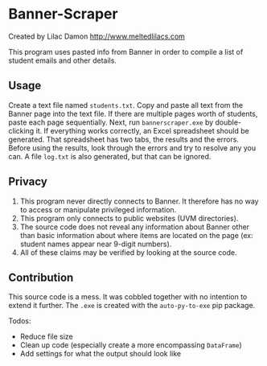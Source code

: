 # Banner-Scraper
 
Created by Lilac Damon http://www.meltedlilacs.com

This program uses pasted info from Banner in order to compile a list of student emails and other details.

## Usage
Create a text file named `students.txt`. Copy and paste all text from the Banner page into the text file. If there are multiple pages worth of students, paste each page sequentially. Next, run `bannerscraper.exe` by double-clicking it. If everything works correctly, an Excel spreadsheet should be generated. That spreadsheet has two tabs, the results and the errors. Before using the results, look through the errors and try to resolve any you can. A file `log.txt` is also generated, but that can be ignored.

## Privacy
1) This program never directly connects to Banner. It therefore has no way to access or manipulate privileged information.
2) This program only connects to public websites (UVM directories).
3) The source code does not reveal any information about Banner other than basic information
    about where items are located on the page (ex: student names appear near 9-digit numbers).
4) All of these claims may be verified by looking at the source code.

## Contribution
This source code is a mess. It was cobbled together with no intention to extend it further. The `.exe` is created with the `auto-py-to-exe` pip package.

Todos:
- Reduce file size
- Clean up code (especially create a more encompassing `DataFrame`)
- Add settings for what the output should look like